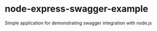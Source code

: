 # node-express-swagger-example
Simple application for demonstrating swagger integration with node.js
